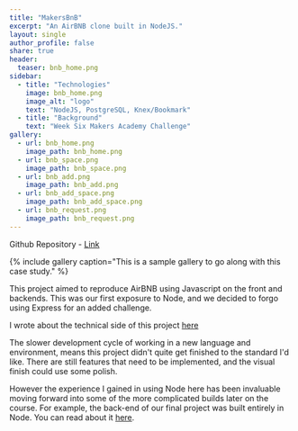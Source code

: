 ```yaml
---
title: "MakersBnB"
excerpt: "An AirBNB clone built in NodeJS."
layout: single
author_profile: false
share: true
header:
  teaser: bnb_home.png
sidebar:
  - title: "Technologies"
    image: bnb_home.png
    image_alt: "logo"
    text: "NodeJS, PostgreSQL, Knex/Bookmark"
  - title: "Background"
    text: "Week Six Makers Academy Challenge"
gallery:
  - url: bnb_home.png
    image_path: bnb_home.png
  - url: bnb_space.png
    image_path: bnb_space.png
  - url: bnb_add.png
    image_path: bnb_add.png
  - url: bnb_add_space.png
    image_path: bnb_add_space.png
  - url: bnb_request.png
    image_path: bnb_request.png
---
```


Github Repository - [Link](https://github.com/TomStuart92/makers_bnb)

{% include gallery caption="This is a sample gallery to go along with this case study." %}

This project aimed to reproduce AirBNB using Javascript on the front and backends. This was our first exposure to Node, and we decided to forgo using Express for an added challenge.

I wrote about the technical side of this project [here](http://TomStuart92.github.io/Node)

The slower development cycle of working in a new language and environment, means this project didn't quite get finished to the standard I'd like. There are still features that need to be implemented, and the visual finish could use some polish.

However the experience I gained in using Node here has been invaluable moving forward into some of the more complicated builds later on the course. For example, the back-end of our final project was built entirely in Node. You can read about it [here](http://tomstuart92.github.io/portfolio/Attendr/).
